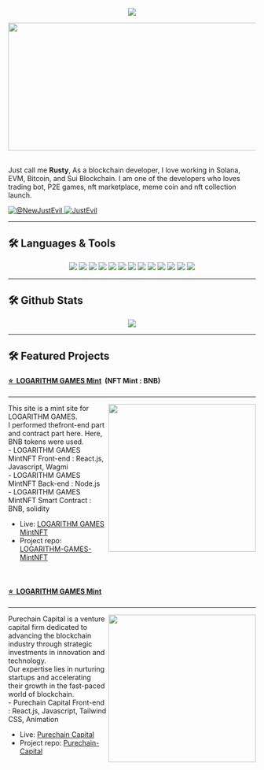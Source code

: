 <div align="center">
    <p align='center'>
  <img src='https://github-widgetbox.vercel.app/api/profile?username=rustsol114&theme=darkmode&data=followers,repositories,stars,commits' />
</p>
    <img width="1850" height="260" align="center" src="https://media.istockphoto.com/id/1473166916/photo/concept-of-cloud-technologies-artificial-intelligence-blockchain-technologies-big-data-cube.jpg?s=612x612&w=0&k=20&c=GBje609ja1zkaAJoasqYOkx5rg02z5lvj2qKgpJwMeg=" alt="EvilG-MC"/>
</div>
<br/>
<p align="left">
    Just call me <b>Rusty</b>, As a blockchain developer, I love working in Solana, EVM, Bitcoin, and Sui Blockchain.
    I am one of the developers who loves trading bot, P2E games, nft marketplace, meme coin and nft collection launch.
</p> 

<p align="left">
    <a href="https://x.com/@kall10000" target="_blank">
        <img src="https://img.shields.io/badge/NewJustEvil-%23000000.svg?style=for-the-badge&logo=X&logoColor=white" alt="@NewJustEvil" />
    </a>
    <a href="https://discordapp.com/users/391283181665517568" target="_blank">
        <img src="https://img.shields.io/badge/JustEvil-%235865F2.svg?style=for-the-badge&logo=discord&logoColor=white" alt="JustEvil" />
    </a>
</p>


---


## 🛠️ Languages & Tools

<div align="center">
<img src="https://img.shields.io/badge/-JavaScript-F7DF1E?logo=javascript&logoColor=000&style=for-the-badge" />
<img src="https://img.shields.io/badge/TypeScript-%23007ACC.svg?style=for-the-badge&logo=typescript&logoColor=white" />
<img src="https://img.shields.io/badge/Visual%20Studio%20Code-0078d7.svg?style=for-the-badge&logo=visual-studio-code&logoColor=white" />
<img src="https://img.shields.io/badge/-Git-F05032?logo=git&logoColor=fff&style=for-the-badge" />
<img src="https://img.shields.io/badge/node.js-6DA55F?style=for-the-badge&logo=node.js&logoColor=white" />
<img src="https://img.shields.io/badge/MongoDB-%234ea94b.svg?style=for-the-badge&logo=mongodb&logoColor=white" />
<img src="https://img.shields.io/badge/Unity-100000?style=for-the-badge&logo=unity&logoColor=white" />
<img src="https://img.shields.io/badge/Ethereum-3C3C3D?style=for-the-badge&logo=ethereum&logoColor=white" />
<img src="https://img.shields.io/badge/Solana-00DC8E?style=for-the-badge&logo=solana&logoColor=white" />
<img src="https://img.shields.io/badge/Bitcoin-F7931A?style=for-the-badge&logo=bitcoin&logoColor=white" />
<img src="https://img.shields.io/badge/Sui-000000?style=for-the-badge&logo=sui&logoColor=white" />
<img src="https://img.shields.io/badge/NFT-FF007A?style=for-the-badge&logo=nft&logoColor=white" />
<img src="https://img.shields.io/badge/WebGL-F9A825?style=for-the-badge&logo=webgl&logoColor=white" />
</div>

---
## 🛠️ Github Stats

<div align="center">
    <img src="https://github-readme-streak-stats.herokuapp.com?user=Kall211&theme=dark" />
</div>
<hr/>

## 🛠️ Featured Projects


<h4><u><strong>⭐ &nbsp;LOGARITHM GAMES Mint</strong></u> &nbsp;(NFT Mint : BNB)</h4>
<hr />

<img align="right" width="300px" src="https://github.com/user-attachments/assets/76518f3c-1336-4718-9baf-7d1585eecb75">
<div>This site is a mint site for LOGARITHM GAMES.</div>
<div>I performed thefront-end part and contract part here. Here, BNB tokens were used.</div>

<div>- LOGARITHM GAMES MintNFT Front-end : React.js, Javascript, Wagmi </div>
<div>- LOGARITHM GAMES MintNFT Back-end : Node.js </div>
<div>- LOGARITHM GAMES MintNFT Smart Contract : BNB, solidity </div>

- Live: <a href="https://yini-marketplace.vercel.app/">LOGARITHM GAMES MintNFT</a>
- Project repo: <a href="https://github.com/lendon1114/LOGARITHM-GAMES-MintNFT">LOGARITHM-GAMES-MintNFT</a>

<br />

<h4><u><strong>⭐ &nbsp;LOGARITHM GAMES Mint</strong></u></h4>
<hr />

<img align="right" width="300px" src="https://github.com/user-attachments/assets/756c34b2-2d3a-4637-af41-6ab7521b0edc">
<div>Purechain Capital is a venture capital firm dedicated to advancing the blockchain industry through strategic investments in innovation and technology.</div>
<div>Our expertise lies in nurturing startups and accelerating their growth in the fast-paced world of blockchain.</div>

<div>- Purechain Capital Front-end : React.js, Javascript, Tailwind CSS, Animation </div>

- Live: <a href="https://pure-chain-capital-demo.vercel.app/">Purechain Capital</a>
- Project repo: <a href="https://github.com/lendon1114/Purechain-Capitall-FR">Purechain-Capital</a>

<br />

